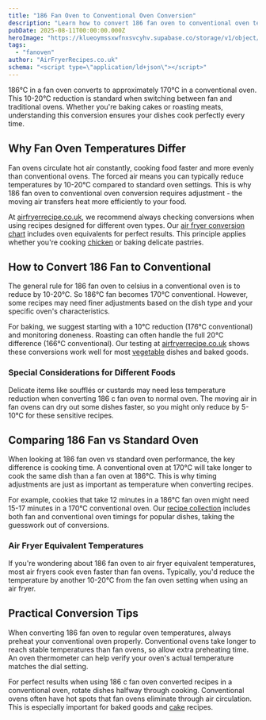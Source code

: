 ```yaml
---
title: "186 Fan Oven to Conventional Oven Conversion"
description: "Learn how to convert 186 fan oven to conventional oven temps for perfect baking results every time with our easy guide."
pubDate: 2025-08-11T00:00:00.000Z
heroImage: "https://klueoymssxwfnxsvcyhv.supabase.co/storage/v1/object/public/md/186-fan-oven-to-conventional-oven-conversion-8be20fc5.png"
tags:
  - "fanoven"
author: "AirFryerRecipes.co.uk"
schema: "<script type=\"application/ld+json\"></script>"
---
```


<p>186°C in a fan oven converts to approximately 170°C in a conventional oven. This 10-20°C reduction is standard when switching between fan and traditional ovens. Whether you're baking cakes or roasting meats, understanding this conversion ensures your dishes cook perfectly every time.</p>

<h2>Why Fan Oven Temperatures Differ</h2>
<p>Fan ovens circulate hot air constantly, cooking food faster and more evenly than conventional ovens. The forced air means you can typically reduce temperatures by 10-20°C compared to standard oven settings. This is why 186 fan oven to conventional oven conversion requires adjustment - the moving air transfers heat more efficiently to your food.</p>
<p>At <a href=https://www.airfryerrecipe.co.uk>airfryerrecipe.co.uk</a>, we recommend always checking conversions when using recipes designed for different oven types. Our <a href=https://www.airfryerrecipe.co.uk/air-fryer-conversion-chart>air fryer conversion chart</a> includes oven equivalents for perfect results. This principle applies whether you're cooking <a href=https://www.airfryerrecipe.co.uk/recipe-category/chicken>chicken</a> or baking delicate pastries.</p>

<h2>How to Convert 186 Fan to Conventional</h2>
<p>The general rule for 186 fan oven to celsius in a conventional oven is to reduce by 10-20°C. So 186°C fan becomes 170°C conventional. However, some recipes may need finer adjustments based on the dish type and your specific oven's characteristics.</p>
<p>For baking, we suggest starting with a 10°C reduction (176°C conventional) and monitoring doneness. Roasting can often handle the full 20°C difference (166°C conventional). Our testing at <a href=https://www.airfryerrecipe.co.uk>airfryerrecipe.co.uk</a> shows these conversions work well for most <a href=https://www.airfryerrecipe.co.uk/recipe-category/vegetables>vegetable</a> dishes and baked goods.</p>

<h3>Special Considerations for Different Foods</h3>
<p>Delicate items like soufflés or custards may need less temperature reduction when converting 186 c fan oven to normal oven. The moving air in fan ovens can dry out some dishes faster, so you might only reduce by 5-10°C for these sensitive recipes.</p>

<h2>Comparing 186 Fan vs Standard Oven</h2>
<p>When looking at 186 fan oven vs standard oven performance, the key difference is cooking time. A conventional oven at 170°C will take longer to cook the same dish than a fan oven at 186°C. This is why timing adjustments are just as important as temperature when converting recipes.</p>
<p>For example, cookies that take 12 minutes in a 186°C fan oven might need 15-17 minutes in a 170°C conventional oven. Our <a href=https://www.airfryerrecipe.co.uk/recipes>recipe collection</a> includes both fan and conventional oven timings for popular dishes, taking the guesswork out of conversions.</p>

<h3>Air Fryer Equivalent Temperatures</h3>
<p>If you're wondering about 186 fan oven to air fryer equivalent temperatures, most air fryers cook even faster than fan ovens. Typically, you'd reduce the temperature by another 10-20°C from the fan oven setting when using an air fryer.</p>

<h2>Practical Conversion Tips</h2>
<p>When converting 186 fan oven to regular oven temperatures, always preheat your conventional oven properly. Conventional ovens take longer to reach stable temperatures than fan ovens, so allow extra preheating time. An oven thermometer can help verify your oven's actual temperature matches the dial setting.</p>
<p>For perfect results when using 186 c fan oven converted recipes in a conventional oven, rotate dishes halfway through cooking. Conventional ovens often have hot spots that fan ovens eliminate through air circulation. This is especially important for baked goods and <a href=https://www.airfryerrecipe.co.uk/recipe-category/cakes>cake</a> recipes.</p>